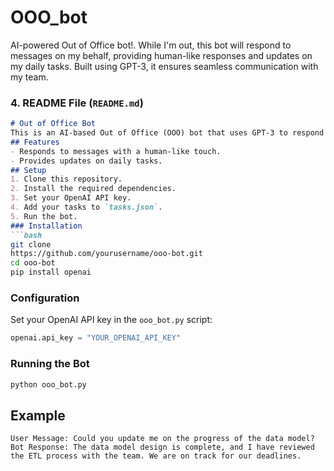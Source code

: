# OOO_bot
AI-powered Out of Office bot!. While I'm out, this bot will respond to messages on my behalf, providing human-like responses and updates on my daily tasks. Built using GPT-3, it ensures seamless communication with my team.

### 4. README File (`README.md`)
```markdown
# Out of Office Bot
This is an AI-based Out of Office (OOO) bot that uses GPT-3 to respond to messages on behalf of Siddhartha Siripragada. The bot provides human-like responses based on daily tasks and updates.
## Features
- Responds to messages with a human-like touch.
- Provides updates on daily tasks.
## Setup
1. Clone this repository.
2. Install the required dependencies.
3. Set your OpenAI API key.
4. Add your tasks to `tasks.json`.
5. Run the bot.
### Installation
```bash
git clone
https://github.com/yourusername/ooo-bot.git
cd ooo-bot
pip install openai
```
### Configuration
Set your OpenAI API key in the `ooo_bot.py` script:
```python
openai.api_key = "YOUR_OPENAI_API_KEY"
```
### Running the Bot
```bash
python ooo_bot.py
```
## Example
```plaintext
User Message: Could you update me on the progress of the data model?
Bot Response: The data model design is complete, and I have reviewed the ETL process with the team. We are on track for our deadlines.
